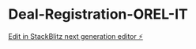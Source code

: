 # Deal-Registration-OREL-IT

[Edit in StackBlitz next generation editor ⚡️](https://stackblitz.com/~/github.com/orelharitha/Deal-Registration-OREL-IT)